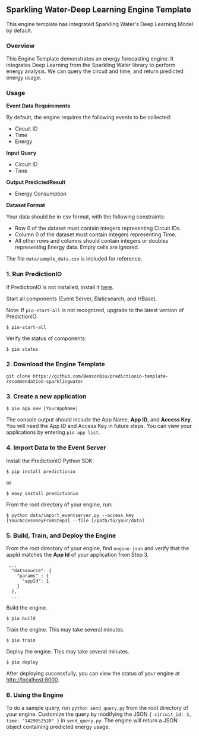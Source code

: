 ## Sparkling Water-Deep Learning Engine Template

This engine template has integrated Sparkling Water's Deep Learning Model by default.

### Overview
This Engine Template demonstrates an energy forecasting engine. It integrates Deep Learning from the Sparkling Water library to perform energy analysis. We can query the circuit and time, and return predicted energy usage. 

### Usage
**Event Data Requirements**

By default, the engine requires the following events to be collected:
* Circuit ID
* Time
* Energy

**Input Query**
* Circuit ID
* Time

**Output PredictedResult**
* Energy Consumption

**Dataset Format**

Your data should be in csv format, with the following constraints:
* Row 0 of the dataset must contain integers representing Circuit IDs. <br>
* Column 0 of the dataset must contain integers representing Time. <br>
* All other rows and columns should contain integers or doubles representing Energy data. Empty cells are ignored.

The file `data/sample_data.csv` is included for reference.

### 1. Run PredictionIO

If PredictionIO is not installed, install it [here](http://docs.prediction.io/install/).

Start all components (Event Server, Elaticsearch, and HBase).

Note: If `pio-start-all` is not recognized, upgrade to the latest version of PredictionIO.
```
$ pio-start-all
```

Verify the status of components:
```
$ pio status
```

### 2. Download the Engine Template

```
git clone https://github.com/BensonQiu/predictionio-template-recommendation-sparklingwater
```

### 3. Create a new application
```
$ pio app new [YourAppName]
```

The console output should include the App Name, **App ID**, and **Access Key**. You will need the App ID and Access Key in future steps. You can view your applications by entering `pio app list`.

### 4. Import Data to the Event Server

Install the PredictionIO Python SDK:
```
$ pip install predictionio
```
or
```
$ easy_install predictionio
```

From the root directory of your engine, run:
```
$ python data/import_eventserver.py --access_key [YourAccessKeyFromStep3] --file [/path/to/your/data]
```

### 5. Build, Train, and Deploy the Engine

From the root directory of your engine, find `engine.json` and verify that the appId matches the **App Id** of your application from Step 3.

```
 ...
  "datasource": {
    "params" : {
      "appId": 1
    }
  },
  ...
```

Build the engine.
```
$ pio build
```

Train the engine. This may take several minutes.
```
$ pio train
```

Deploy the engine. This may take several minutes.
```
$ pio deploy
```

After deploying successfully, you can view the status of your engine at [http://localhost:8000](http://localhost:8000).

### 6. Using the Engine
To do a sample query, run `python send_query.py` from the root directory of your engine. Customize the query by modifying the JSON `{ circuit_id: 3, time: "1429052520" }` in `send_query.py`. The engine will return a JSON object containing predicted energy usage.
